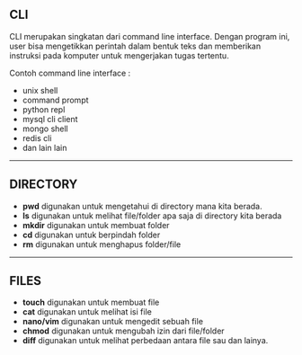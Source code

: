 ## CLI

CLI merupakan singkatan dari command line interface. Dengan program ini, user bisa mengetikkan perintah dalam bentuk teks dan memberikan instruksi pada komputer untuk mengerjakan tugas tertentu.

Contoh command line interface :

- unix shell
- command prompt
- python repl
- mysql cli client
- mongo shell
- redis cli
- dan lain lain

---

## DIRECTORY

- **pwd** digunakan untuk mengetahui di directory mana kita berada.
- **ls** digunakan untuk melihat file/folder apa saja di directory kita berada
- **mkdir** digunakan untuk membuat folder
- **cd** digunakan untuk berpindah folder
- **rm** digunakan untuk menghapus folder/file

---

## FILES

- **touch** digunakan untuk membuat file
- **cat** digunakan untuk melihat isi file
- **nano/vim** digunakan untuk mengedit sebuah file
- **chmod** digunakan untuk mengubah izin dari file/folder
- **diff** digunakan untuk melihat perbedaan antara file sau dan lainya.
